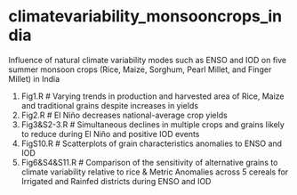 # climatevariability_monsooncrops_india
Influence of natural climate variability modes such as ENSO and IOD on five summer monsoon crops (Rice, Maize, Sorghum, Pearl Millet, and Finger Millet) in India

1. Fig1.R # Varying trends in production and harvested area of Rice, Maize and traditional grains despite increases in yields
2. Fig2.R # El Niño decreases national-average crop yields
3. Fig3&S2-3.R # Simultaneous declines in multiple crops and grains likely to reduce during El Niño and positive IOD events
4. FigS10.R # Scatterplots of grain characteristics anomalies to ENSO and IOD
5. Fig6&S4&S11.R # Comparison of the sensitivity of alternative grains to climate variability relative to rice & Metric Anomalies across 5 cereals for Irrigated and Rainfed districts during ENSO and IOD
   

